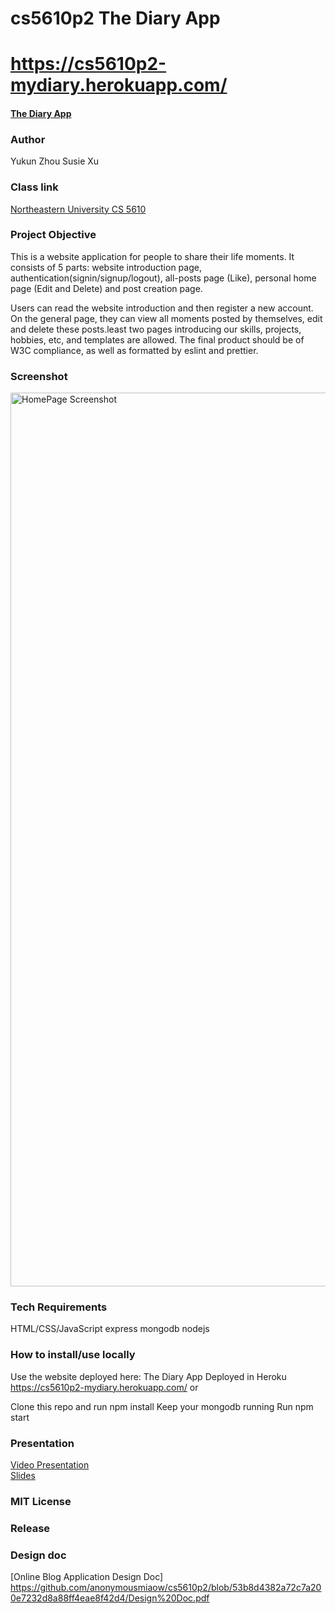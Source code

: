# cs5610p2 The Diary App

# https://cs5610p2-mydiary.herokuapp.com/
#### [The Diary App](https://cs5610p2-mydiary.herokuapp.com/)

### Author
Yukun Zhou
Susie Xu

### Class link
[Northeastern University CS 5610](https://johnguerra.co/classes/webDevelopment_fall_2022/)

### Project Objective
This is a website application for people to share their life moments. It consists of 5 parts: website introduction page, authentication(signin/signup/logout), all-posts page (Like), personal home page (Edit and Delete) and post creation page.

Users can read the website introduction and then register a new account. On the general page, they can view all moments posted by themselves, edit and delete these posts.least two pages introducing our skills, projects, hobbies, etc, and templates are allowed. The final product should be of W3C compliance, as well as formatted by eslint and prettier.

### Screenshot
<img width="1430" alt="HomePage Screenshot" src=" ">

### Tech Requirements
HTML/CSS/JavaScript
express
mongodb
nodejs

### How to install/use locally
Use the website deployed here:
The Diary App Deployed in Heroku https://cs5610p2-mydiary.herokuapp.com/
or

Clone this repo and run npm install
Keep your mongodb running
Run npm start


### Presentation
[Video Presentation](https://www.youtube.com/watch?v=pfqrOglsR2M&t=9s&ab_channel=SusieXu)  
[Slides](https://docs.google.com/presentation/d/1sDRqdY6ifUkj93_Ze7Yav5F-bs8pQy7YlWuFYOJwZHM/edit?usp=sharing)

### MIT License

### Release

### Design doc
[Online Blog Application Design Doc] https://github.com/anonymousmiaow/cs5610p2/blob/53b8d4382a72c7a200e7232d8a88ff4eae8f42d4/Design%20Doc.pdf
